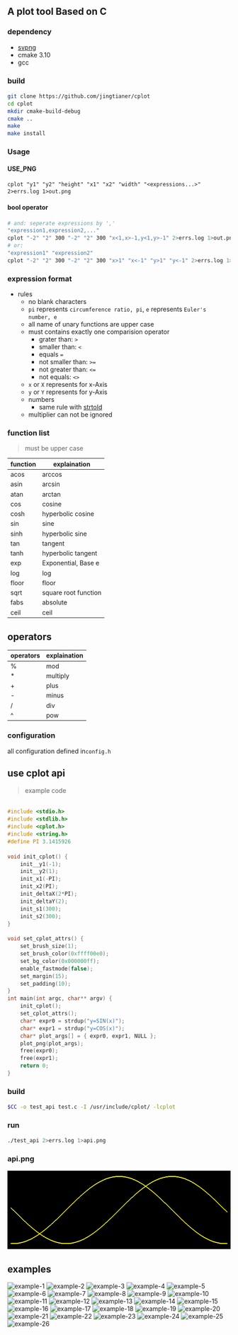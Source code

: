 ## A plot tool Based on C

### dependency
- [svpng](https://github.com/miloyip/svpng)
- cmake 3.10
- gcc

### build
```sh
git clone https://github.com/jingtianer/cplot
cd cplot
mkdir cmake-build-debug
cmake .. 
make
make install
```
### Usage

#### USE_PNG
```
cplot "y1" "y2" "height" "x1" "x2" "width" "<expressions...>" 2>errs.log 1>out.png
```

#### bool operator
```sh
# and: seperate expressions by ','
"expression1,expression2,..."
cplot "-2" "2" 300 "-2" "2" 300 "x<1,x>-1,y<1,y>-1" 2>errs.log 1>out.png
# or: 
"expression1" "expression2"
cplot "-2" "2" 300 "-2" "2" 300 "x>1" "x<-1" "y>1" "y<-1" 2>errs.log 1>out.png
```

### expression format
- rules
  - no blank characters
  - `pi` represents `circumference ratio, pi`, `e` represents `Euler's number, e`
  - all name of unary functions are upper case
  - must contains exactly one comparision operator
    - grater than: `>`
    - smaller than: `<` 
    - equals `=` 
    - not smaller than: `>=` 
    - not greater than: `<=` 
    - not equals: `<>`
  - `x` or `X` represents for x-Axis
  - `y` or `Y` represents for y-Axis
  - numbers
    - same rule with [strtold](https://en.cppreference.com/w/c/string/byte/strtof)
  - multiplier can not be ignored

### function list
> must be upper case

|function|explaination|
|-|-|
|acos|arccos|
|asin|arcsin|
|atan|arctan|
|cos|cosine|
|cosh|hyperbolic cosine|
|sin|sine|
|sinh|hyperbolic sine|
|tan|tangent|
|tanh|hyperbolic tangent|
|exp|Exponential, Base e|
|log|log|
|floor|floor|
|sqrt|square root function|
|fabs|absolute|
|ceil|ceil|

## operators
|operators|explaination|
|-|-|
|%|mod|
|*|multiply|
|+|plus|
|-|minus|
|/|div|
|^|pow|

### configuration

all configuration defined in`config.h`

## use cplot api

> example code
```c

#include <stdio.h>
#include <stdlib.h>
#include <cplot.h>
#include <string.h>
#define PI 3.1415926

void init_cplot() {
    init__y1(-1);
    init__y2(1);
    init_x1(-PI);
    init_x2(PI);
    init_deltaX(2*PI);
    init_deltaY(2);
    init_s1(300);
    init_s2(300);
}

void set_cplot_attrs() {
    set_brush_size(1);
    set_brush_color(0xffff00e0);
    set_bg_color(0x000000ff);
    enable_fastmode(false);
    set_margin(15);
    set_padding(10);
}
int main(int argc, char** argv) {
    init_cplot();
    set_cplot_attrs();
    char* expr0 = strdup("y=SIN(x)");
    char* expr1 = strdup("y=COS(x)");
    char* plot_args[] = { expr0, expr1, NULL };
    plot_png(plot_args);
    free(expr0);
    free(expr1);
    return 0;
}
```

### build
```sh
$CC -o test_api test.c -I /usr/include/cplot/ -lcplot
```

### run
```sh
./test_api 2>errs.log 1>api.png
```

### api.png

![out.png](./examples/api.png)

## examples

![example-1](./examples/out1.png)
![example-2](./examples/out2.png)
![example-3](./examples/out3.png)
![example-4](./examples/out4.png)
![example-5](./examples/out5.png)
![example-6](./examples/out6.png)
![example-7](./examples/out7.png)
![example-8](./examples/out8.png)
![example-9](./examples/out9.png)
![example-10](./examples/out10.png)
![example-11](./examples/out11.png)
![example-12](./examples/out12.png)
![example-13](./examples/out13.png)
![example-14](./examples/out14.png)
![example-15](./examples/out15.png)
![example-16](./examples/out16.png)
![example-17](./examples/out17.png)
![example-18](./examples/out18.png)
![example-19](./examples/out19.png)
![example-20](./examples/out20.png)
![example-21](./examples/out21.png)
![example-22](./examples/out22.png)
![example-23](./examples/out23.png)
![example-24](./examples/out24.png)
![example-25](./examples/out25.png)
![example-26](./examples/out26.png)